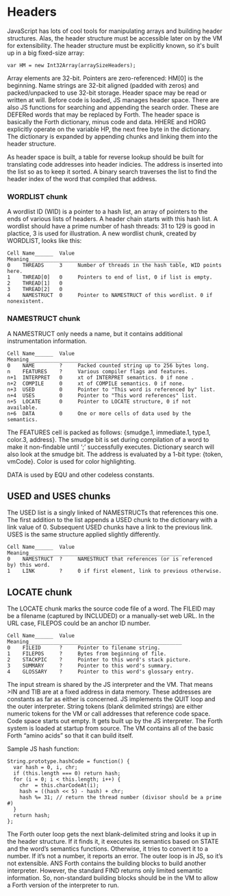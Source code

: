 # Headers
JavaScript has lots of cool tools for manipulating arrays and building header structures. Alas, the header structure must be accessible later on by the VM for extensibility. The header structure must be explicitly known, so it's built up in a big fixed-size array:

`var HM = new Int32Array(arraySizeHeaders);`

Array elements are 32-bit. Pointers are zero-referenced: HM[0] is the beginning. Name strings are 32-bit aligned (padded with zeros) and packed/unpacked to use 32-bit storage. Header space may be read or written at will. Before code is loaded, JS manages header space. There are also JS functions for searching and appending the search order. These are DEFERed words that may be replaced by Forth. The header space is basically the Forth dictionary, minus code and data. HHERE and HORG explicitly operate on the variable HP, the next free byte in the dictionary. The dictionary is expanded by appending chunks and linking them into the header structure.

As header space is built, a table for reverse lookup should be built for translating code addresses into header indicies. The address is inserted into the list so as to keep it sorted. A binary search traverses the list to find the header index of the word that compiled that address.

### WORDLIST chunk

A wordlist ID (WID) is a pointer to a hash list, an array of pointers to the ends of various lists of headers. A header chain starts with this hash list. A wordlist should have a prime number of hash threads: 31 to 129 is good in plactice, 3 is used for illustration. A new wordlist chunk, created by WORDLIST, looks like this:
```
Cell Name______  Value Meaning__________________________________________________
0    THREADS     3     Number of threads in the hash table, WID points here.    
1    THREAD[0]   0     Pointers to end of list, 0 if list is empty.             
2    THREAD[1]   0                                                              
3    THREAD[2]   0                                                              
4    NAMESTRUCT  0     Pointer to NAMESTRUCT of this wordlist. 0 if nonexistent.
```
### NAMESTRUCT chunk

A NAMESTRUCT only needs a name, but it contains additional instrumentation information.

```
Cell Name______  Value Meaning__________________________________________________
0    NAME        ?     Packed counted string up to 256 bytes long.              
n    FEATURES    ?     Various compiler flags and features.                     
n+1  INTERPRET   0     xt of INTERPRET semantics. 0 if none .                   
n+2  COMPILE     0     xt of COMPILE semantics. 0 if none.                      
n+3  USED        0     Pointer to "This word is referenced by" list.            
n+4  USES        0     Pointer to "This word references" list.                  
n+5  LOCATE      0     Pointer to LOCATE structure, 0 if not available.         
n+6  DATA        0     One or more cells of data used by the semantics.         
```
The FEATURES cell is packed as follows: {smudge.1, immediate.1, type.1, color.3, address}. 
The smudge bit is set during compilation of a word to make it non-findable until ‘;’ successfully executes. Dictionary search will also look at the smudge bit. The address is evaluated by a 1-bit type: {token, vmCode}. Color is used for color highlighting.

DATA is used by EQU and other codeless constants.

## USED and USES chunks

The USED list is a singly linked of NAMESTRUCTs that references this one. The first addition to the list appends a USED chunk to the dictionary with a link value of 0. Subsequent USED chunks have a link to the previous link. USES is the same structure applied slightly differently.

```
Cell Name______  Value Meaning__________________________________________________
0    NAMESTRUCT  ?     NAMESTRUCT that references (or is referenced by) this word.
1    LINK        ?     0 if first element, link to previous otherwise.         
```
## LOCATE chunk

The LOCATE chunk marks the source code file of a word. The FILEID may be a filename (captured by INCLUDED) or a manually-set web URL. In the URL case, FILEPOS could be an anchor ID number.
```
Cell Name______  Value Meaning__________________________________________________
0    FILEID      ?     Pointer to filename string.                              
1    FILEPOS     ?     Bytes from beginning of file.                            
2    STACKPIC    ?     Pointer to this word's stack picture.                    
3    SUMMARY     ?     Pointer to this word's summary.                          
4    GLOSSARY    ?     Pointer to this word's glossary entry.                   
```
The input stream is shared by the JS interpreter and the VM. That means >IN and TIB are at a fixed address in data memory. These addresses are constants as far as either is concerned. JS implements the QUIT loop and the outer interpreter. String tokens (blank delimited strings) are either numeric tokens for the VM or call addresses that reference code space. Code space starts out empty. It gets built up by the JS interpreter. The Forth system is loaded at startup from source. The VM contains all of the basic Forth “amino acids” so that it can build itself.

Sample JS hash function:
```
String.prototype.hashCode = function() {
  var hash = 0, i, chr;
  if (this.length === 0) return hash;
  for (i = 0; i < this.length; i++) {
    chr  = this.charCodeAt(i);
    hash = ((hash << 5) - hash) + chr;
    hash %= 31; // return the thread number (divisor should be a prime #)
  }
  return hash;
};
```

The Forth outer loop gets the next blank-delimited string and looks it up in the header structure. If it finds it, it executes its semantics based on STATE and the word’s semantics functions. Otherwise, it tries to convert it to a number. If it’s not a number, it reports an error. The outer loop is in JS, so it’s not extensible. ANS Forth contains the building blocks to build another interpreter. However, the standard FIND returns only limited semantic information. So, non-standard building blocks should be in the VM to allow a Forth version of the interpreter to run.
